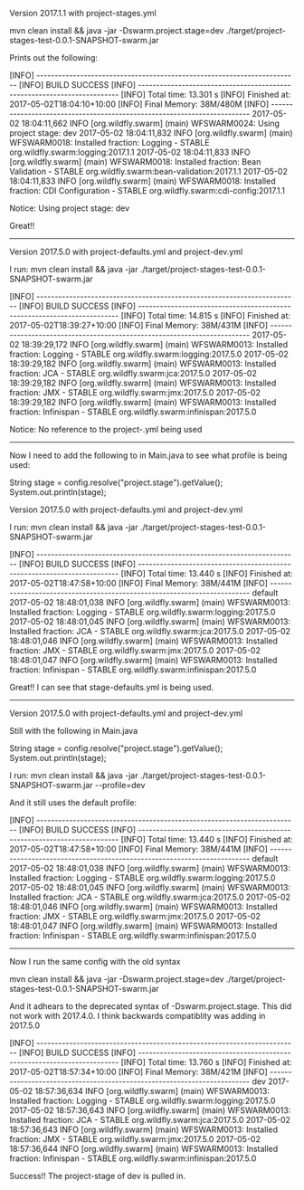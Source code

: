 Version 2017.1.1 with project-stages.yml

mvn clean install && java -jar -Dswarm.project.stage=dev ./target/project-stages-test-0.0.1-SNAPSHOT-swarm.jar

Prints out the following:


[INFO] ------------------------------------------------------------------------
[INFO] BUILD SUCCESS
[INFO] ------------------------------------------------------------------------
[INFO] Total time: 13.301 s
[INFO] Finished at: 2017-05-02T18:04:10+10:00
[INFO] Final Memory: 38M/480M
[INFO] ------------------------------------------------------------------------
2017-05-02 18:04:11,662 INFO  [org.wildfly.swarm] (main) WFSWARM0024: Using project stage: dev
2017-05-02 18:04:11,832 INFO  [org.wildfly.swarm] (main) WFSWARM0018: Installed fraction:                  Logging - STABLE          org.wildfly.swarm:logging:2017.1.1
2017-05-02 18:04:11,833 INFO  [org.wildfly.swarm] (main) WFSWARM0018: Installed fraction:          Bean Validation - STABLE          org.wildfly.swarm:bean-validation:2017.1.1
2017-05-02 18:04:11,833 INFO  [org.wildfly.swarm] (main) WFSWARM0018: Installed fraction:        CDI Configuration - STABLE          org.wildfly.swarm:cdi-config:2017.1.1


Notice:
Using project stage: dev

Great!!

--------------------------------------------------------------------------------------


Version 2017.5.0 with project-defaults.yml and project-dev.yml

I run:
mvn clean install && java -jar ./target/project-stages-test-0.0.1-SNAPSHOT-swarm.jar



[INFO] ------------------------------------------------------------------------
[INFO] BUILD SUCCESS
[INFO] ------------------------------------------------------------------------
[INFO] Total time: 14.815 s
[INFO] Finished at: 2017-05-02T18:39:27+10:00
[INFO] Final Memory: 38M/431M
[INFO] ------------------------------------------------------------------------
2017-05-02 18:39:29,172 INFO  [org.wildfly.swarm] (main) WFSWARM0013: Installed fraction:                  Logging - STABLE          org.wildfly.swarm:logging:2017.5.0
2017-05-02 18:39:29,182 INFO  [org.wildfly.swarm] (main) WFSWARM0013: Installed fraction:                      JCA - STABLE          org.wildfly.swarm:jca:2017.5.0
2017-05-02 18:39:29,182 INFO  [org.wildfly.swarm] (main) WFSWARM0013: Installed fraction:                      JMX - STABLE          org.wildfly.swarm:jmx:2017.5.0
2017-05-02 18:39:29,182 INFO  [org.wildfly.swarm] (main) WFSWARM0013: Installed fraction:               Infinispan - STABLE          org.wildfly.swarm:infinispan:2017.5.0



Notice:
No reference to the project-<stage>.yml being used

--------------------------------------------------------------------------------------

Now I need to add the following to in Main.java to see what profile is being used:

String stage = config.resolve("project.stage").getValue();
System.out.println(stage);

Version 2017.5.0 with project-defaults.yml and project-dev.yml

I run:
mvn clean install && java -jar ./target/project-stages-test-0.0.1-SNAPSHOT-swarm.jar


[INFO] ------------------------------------------------------------------------
[INFO] BUILD SUCCESS
[INFO] ------------------------------------------------------------------------
[INFO] Total time: 13.440 s
[INFO] Finished at: 2017-05-02T18:47:58+10:00
[INFO] Final Memory: 38M/441M
[INFO] ------------------------------------------------------------------------
default
2017-05-02 18:48:01,038 INFO  [org.wildfly.swarm] (main) WFSWARM0013: Installed fraction:                  Logging - STABLE          org.wildfly.swarm:logging:2017.5.0
2017-05-02 18:48:01,045 INFO  [org.wildfly.swarm] (main) WFSWARM0013: Installed fraction:                      JCA - STABLE          org.wildfly.swarm:jca:2017.5.0
2017-05-02 18:48:01,046 INFO  [org.wildfly.swarm] (main) WFSWARM0013: Installed fraction:                      JMX - STABLE          org.wildfly.swarm:jmx:2017.5.0
2017-05-02 18:48:01,047 INFO  [org.wildfly.swarm] (main) WFSWARM0013: Installed fraction:               Infinispan - STABLE          org.wildfly.swarm:infinispan:2017.5.0

Great!! I can see that stage-defaults.yml is being used.


--------------------------------------------------------------------------------------


Version 2017.5.0 with project-defaults.yml and project-dev.yml 

Still with the following in Main.java 

String stage = config.resolve("project.stage").getValue();
System.out.println(stage);

I run:
mvn clean install && java -jar ./target/project-stages-test-0.0.1-SNAPSHOT-swarm.jar --profile=dev

And it still uses the default profile:

[INFO] ------------------------------------------------------------------------
[INFO] BUILD SUCCESS
[INFO] ------------------------------------------------------------------------
[INFO] Total time: 13.440 s
[INFO] Finished at: 2017-05-02T18:47:58+10:00
[INFO] Final Memory: 38M/441M
[INFO] ------------------------------------------------------------------------
default
2017-05-02 18:48:01,038 INFO  [org.wildfly.swarm] (main) WFSWARM0013: Installed fraction:                  Logging - STABLE          org.wildfly.swarm:logging:2017.5.0
2017-05-02 18:48:01,045 INFO  [org.wildfly.swarm] (main) WFSWARM0013: Installed fraction:                      JCA - STABLE          org.wildfly.swarm:jca:2017.5.0
2017-05-02 18:48:01,046 INFO  [org.wildfly.swarm] (main) WFSWARM0013: Installed fraction:                      JMX - STABLE          org.wildfly.swarm:jmx:2017.5.0
2017-05-02 18:48:01,047 INFO  [org.wildfly.swarm] (main) WFSWARM0013: Installed fraction:               Infinispan - STABLE          org.wildfly.swarm:infinispan:2017.5.0




--------------------------------------------------------------------------------------


Now I run the same config with the old syntax

mvn clean install && java -jar -Dswarm.project.stage=dev ./target/project-stages-test-0.0.1-SNAPSHOT-swarm.jar


And it adhears to the deprecated syntax of -Dswarm.project.stage. This did not work with 2017.4.0. I think backwards compatiblity was adding in 2017.5.0

[INFO] ------------------------------------------------------------------------
[INFO] BUILD SUCCESS
[INFO] ------------------------------------------------------------------------
[INFO] Total time: 13.760 s
[INFO] Finished at: 2017-05-02T18:57:34+10:00
[INFO] Final Memory: 38M/421M
[INFO] ------------------------------------------------------------------------
dev
2017-05-02 18:57:36,634 INFO  [org.wildfly.swarm] (main) WFSWARM0013: Installed fraction:                  Logging - STABLE          org.wildfly.swarm:logging:2017.5.0
2017-05-02 18:57:36,643 INFO  [org.wildfly.swarm] (main) WFSWARM0013: Installed fraction:                      JCA - STABLE          org.wildfly.swarm:jca:2017.5.0
2017-05-02 18:57:36,643 INFO  [org.wildfly.swarm] (main) WFSWARM0013: Installed fraction:                      JMX - STABLE          org.wildfly.swarm:jmx:2017.5.0
2017-05-02 18:57:36,644 INFO  [org.wildfly.swarm] (main) WFSWARM0013: Installed fraction:               Infinispan - STABLE          org.wildfly.swarm:infinispan:2017.5.0


Success!! The project-stage of dev is pulled in.

